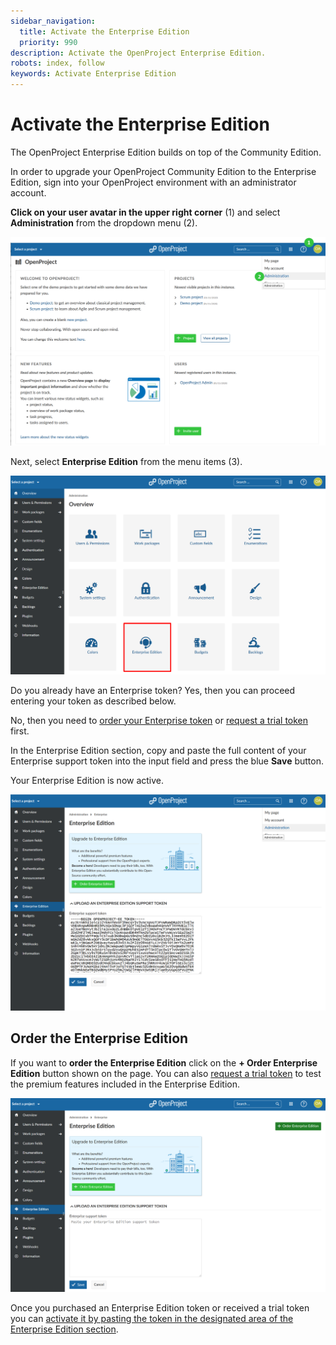 ```yaml
---
sidebar_navigation:
  title: Activate the Enterprise Edition
  priority: 990
description: Activate the OpenProject Enterprise Edition.
robots: index, follow
keywords: Activate Enterprise Edition
---
```

# Activate the Enterprise Edition

The OpenProject Enterprise Edition builds on top of the Community Edition.

In order to upgrade your OpenProject Community Edition to the Enterprise Edition, sign into your OpenProject environment with an administrator account.

**Click on your user avatar in the upper right corner** (1) and select **Administration** from the dropdown menu (2). 

![Enterprise-Admin](Enterprise-Admin.png)

Next, select **Enterprise Edition** from the menu items (3).

![Enterprise-select-menu](Enterprise-select-menu.png)

Do you already have an Enterprise token?
Yes, then you can proceed entering your token as described below.

No, then you need to [order your Enterprise token](#order-the-enterprise-edition) or [request a trial token](../../enterprise-trial) first.

In the Enterprise Edition section, copy and paste the full content of your Enterprise support token into the input field and press the blue **Save** button.

Your Enterprise Edition is now active.

![Insert Enterprise token](image-20200121132724767.png)



## Order the Enterprise Edition

If you want to **order the Enterprise Edition** click on the **+ Order Enterprise Edition** button shown on the page. You can also [request a trial token](./enterprise-trial) to test the premium features included in the Enterprise Edition.

![image-20200120132950106](image-20200120132950106.png)

Once you purchased an Enterprise Edition token or received a trial token you can [activate it by pasting the token in the designated area of the Enterprise Edition section](#activate-the-enterprise-edition).

